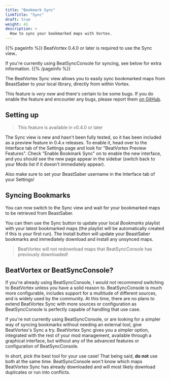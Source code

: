 ```yaml
---
title: "Bookmark Sync"
linkTitle: "Sync"
draft: true
weight: 41
description: >
  How to sync your bookmarked maps with Vortex.
---
```


{{% pageinfo %}}
BeatVortex 0.4.0 or later is required to use the Sync view..

If you're currently using BeatSyncConsole for syncing, see below for extra information.
{{% /pageinfo %}}

The BeatVortex Sync view allows you to easily sync bookmarked maps from BeastSaber to your local library, directly from within Vortex.

This feature is *very new* and there's certain to be some bugs. If you do enable the feature and encounter any bugs, please report them [on GitHub](https://github.com/agc93/beatvortex/issues).

## Setting up

> This feature is available in v0.4.0 or later

The Sync view is new and hasn't been fully tested, so it has been included as a preview feature in 0.4.x releases. To enable it, head over to the Interface tab of the Settings page and look for "BeatVortex Preview Features". Check "Enable Bookmark Sync" on to enable the new interface, and you should see the new page appear in the sidebar (switch back to your Mods list if it doesn't immediately appear).

Also make sure to set your BeastSaber username in the Interface tab of your Settings!

## Syncing Bookmarks

You can now switch to the Sync view and wait for your bookmarked maps to be retrieved from BeastSaber. 

You can then use the Sync button to update your local *Bookmarks* playlist with your latest bookmarked maps (the playlist will be automatically created if this is your first run). The Install button will update your BeastSaber bookmarks and immediately download and install any unsynced maps.

> BeatVortex will not redownload maps that BeatSyncConsole has previously downloaded!

## BeatVortex or BeatSyncConsole?

If you're already using BeatSyncConsole, I *would not* recommend switching to BeatVortex unless you have a solid reason to. BeatSyncConsole is much more configurable, includes support for a multitude of different sources, and is widely used by the community. At this time, there are no plans to extend BeatVortex Sync with more sources or configuration as BeatSyncConsole is perfectly capable of handling that use case.

If you're not currently using BeatSyncConsole, or are looking for a simpler way of syncing bookmarks without needing an external tool, give BeatVortex's Sync a try. BeatVortex Sync gives you a simpler option, integrated with the rest of your mod management, available through a graphical interface, but without any of the advanced features or configuration of BeatSyncConsole.

In short, pick the best tool for your use case! That being said, **do not** use both at the same time. BeatSyncConsole won't know which maps BeatVortex Sync has already downloaded and will most likely download duplicates or run into conflicts.